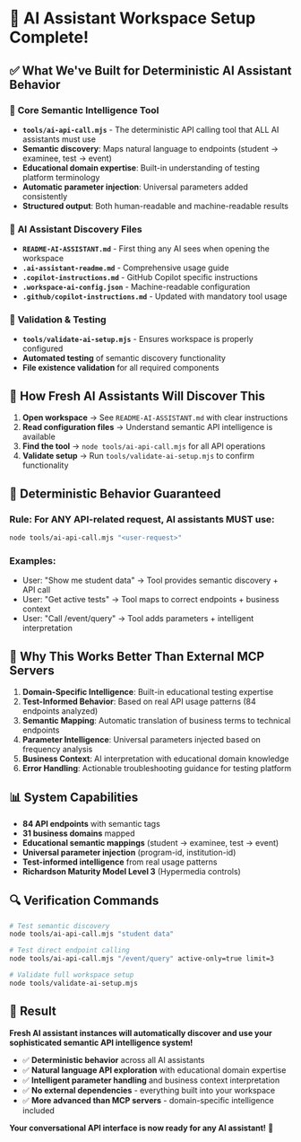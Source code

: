 # 🎉 AI Assistant Workspace Setup Complete!

## ✅ What We've Built for Deterministic AI Assistant Behavior

### 🧠 **Core Semantic Intelligence Tool**
- **`tools/ai-api-call.mjs`** - The deterministic API calling tool that ALL AI assistants must use
- **Semantic discovery**: Maps natural language to endpoints (student → examinee, test → event)
- **Educational domain expertise**: Built-in understanding of testing platform terminology
- **Automatic parameter injection**: Universal parameters added consistently
- **Structured output**: Both human-readable and machine-readable results

### 📖 **AI Assistant Discovery Files**
- **`README-AI-ASSISTANT.md`** - First thing any AI sees when opening the workspace
- **`.ai-assistant-readme.md`** - Comprehensive usage guide
- **`.copilot-instructions.md`** - GitHub Copilot specific instructions
- **`.workspace-ai-config.json`** - Machine-readable configuration
- **`.github/copilot-instructions.md`** - Updated with mandatory tool usage

### 🔧 **Validation & Testing**
- **`tools/validate-ai-setup.mjs`** - Ensures workspace is properly configured
- **Automated testing** of semantic discovery functionality
- **File existence validation** for all required components

## 🎯 **How Fresh AI Assistants Will Discover This**

1. **Open workspace** → See `README-AI-ASSISTANT.md` with clear instructions
2. **Read configuration files** → Understand semantic API intelligence is available
3. **Find the tool** → `node tools/ai-api-call.mjs` for all API operations
4. **Validate setup** → Run `tools/validate-ai-setup.mjs` to confirm functionality

## 🚨 **Deterministic Behavior Guaranteed**

### **Rule**: For ANY API-related request, AI assistants MUST use:
```bash
node tools/ai-api-call.mjs "<user-request>"
```

### **Examples**:
- User: "Show me student data" → Tool provides semantic discovery + API call
- User: "Get active tests" → Tool maps to correct endpoints + business context
- User: "Call /event/query" → Tool adds parameters + intelligent interpretation

## 🧠 **Why This Works Better Than External MCP Servers**

1. **Domain-Specific Intelligence**: Built-in educational testing expertise
2. **Test-Informed Behavior**: Based on real API usage patterns (84 endpoints analyzed)
3. **Semantic Mapping**: Automatic translation of business terms to technical endpoints
4. **Parameter Intelligence**: Universal parameters injected based on frequency analysis
5. **Business Context**: AI interpretation with educational domain knowledge
6. **Error Handling**: Actionable troubleshooting guidance for testing platform

## 📊 **System Capabilities**

- **84 API endpoints** with semantic tags
- **31 business domains** mapped
- **Educational semantic mappings** (student → examinee, test → event)
- **Universal parameter injection** (program-id, institution-id)
- **Test-informed intelligence** from real usage patterns
- **Richardson Maturity Model Level 3** (Hypermedia controls)

## 🔍 **Verification Commands**

```bash
# Test semantic discovery
node tools/ai-api-call.mjs "student data"

# Test direct endpoint calling  
node tools/ai-api-call.mjs "/event/query" active-only=true limit=3

# Validate full workspace setup
node tools/validate-ai-setup.mjs
```

## 🎉 **Result**

**Fresh AI assistant instances will automatically discover and use your sophisticated semantic API intelligence system!**

- ✅ **Deterministic behavior** across all AI assistants
- ✅ **Natural language API exploration** with educational domain expertise
- ✅ **Intelligent parameter handling** and business context interpretation
- ✅ **No external dependencies** - everything built into your workspace
- ✅ **More advanced than MCP servers** - domain-specific intelligence included

**Your conversational API interface is now ready for any AI assistant!** 🚀
